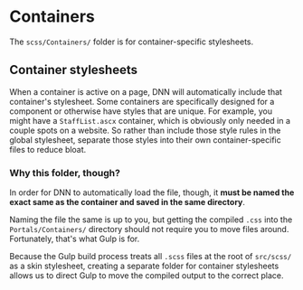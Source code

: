 # Containers

The `scss/Containers/` folder is for container-specific stylesheets.

## Container stylesheets

When a container is active on a page, DNN will automatically include that container's stylesheet. Some containers are specifically designed for a component or otherwise have styles that are unique. For example, you might have a `StaffList.ascx` container, which is obviously only needed in a couple spots on a website. So rather than include those style rules in the global stylesheet, separate those styles into their own container-specific files to reduce bloat.

### Why this folder, though?

In order for DNN to automatically load the file, though, it **must be named the exact same as the container and saved in the same directory**.

Naming the file the same is up to you, but getting the compiled `.css` into the `Portals/Containers/` directory should not require you to move files around. Fortunately, that's what Gulp is for.

Because the Gulp build process treats all `.scss` files at the root of `src/scss/` as a skin stylesheet, creating a separate folder for container stylesheets allows us to direct Gulp to move the compiled output to the correct place.
